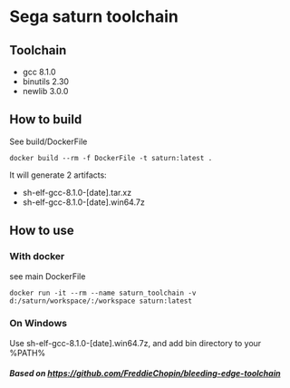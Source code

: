 # Sega saturn toolchain
## Toolchain
+ gcc 8.1.0
+ binutils 2.30
+ newlib 3.0.0
## How to build
See build/DockerFile
```
docker build --rm -f DockerFile -t saturn:latest .
```
It will generate 2 artifacts:
+ sh-elf-gcc-8.1.0-[date].tar.xz
+ sh-elf-gcc-8.1.0-[date].win64.7z
## How to use
### With docker 
see main DockerFile
```
docker run -it --rm --name saturn_toolchain -v d:/saturn/workspace/:/workspace saturn:latest
```
### On Windows
Use sh-elf-gcc-8.1.0-[date].win64.7z, and add bin directory to your %PATH%

##### Based on https://github.com/FreddieChopin/bleeding-edge-toolchain